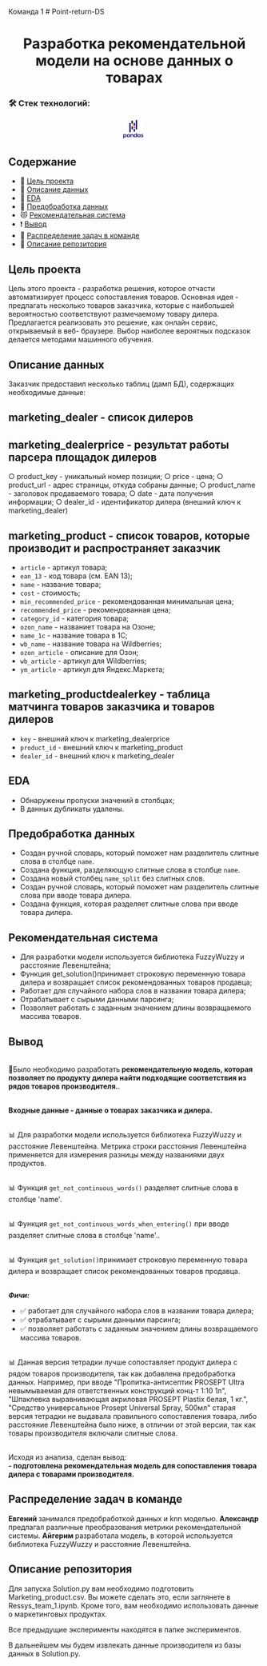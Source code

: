 Команда 1 # Point-return-DS

<h1 align="center">  
  Разработка рекомендательной модели на основе данных о товарах
</h1>  
  
 
### 🛠️ Стек технологий:
<div id="tools", align="center">
  <img src="https://github.com/devicons/devicon/blob/master/icons/pandas/pandas-original-wordmark.svg" title="Pandas" alt="Pandas" width="40" height="40"/>&nbsp;

</div>

## Содержание
- 📍 [Цель проекта](#цель-проекта)
- 🔌 [Описание данных](#описание-данных)
- 🐥 [EDA](#eda)
- 🔨 [Предобработка данных](#предобработка-данных)
- 😻 [Рекомендательная система](#рекомендательная-система)
- ❗️ [Вывод](#вывод)
- 🔑 [Распределение задач в команде](#распределение-задач-в-команде)
- 📑 [Описание репозитория](#описание-репозитория) 

## Цель проекта

Цель этого проекта - разработка решения, которое отчасти автоматизирует процесс
сопоставления товаров. Основная идея - предлагать несколько товаров заказчика,
которые с наибольшей вероятностью соответствуют размечаемому товару дилера.
Предлагается реализовать это решение, как онлайн сервис, открываемый в веб-
браузере. Выбор наиболее вероятных подсказок делается методами машинного
обучения.

## Описание данных

Заказчик предоставил несколько таблиц (дамп БД), содержащих необходимые
данные:

## marketing_dealer - список дилеров
## marketing_dealerprice - результат работы парсера площадок дилеров
○
product_key - уникальный номер позиции;
○
price - цена;
○
product_url - адрес страницы, откуда собраны данные;
○
product_name - заголовок продаваемого товара;
○
date - дата получения информации;
○
dealer_id - идентификатор дилера (внешний ключ к marketing_dealer)
## marketing_product - список товаров, которые производит и распространяет заказчик
- `article` - артикул товара;
- `ean_13` - код товара (см. EAN 13);
- `name` - название товара;
- `cost` - стоимость;
- `min_recommended_price` - рекомендованная минимальная цена;
- `recommended_price` - рекомендованная цена;
- `category_id` - категория товара;
- `ozon_name` - названиет товара на Озоне;
- `name_1c` - название товара в 1C;
- `wb_name` - название товара на Wildberries;
- `ozon_article` - описание для Озон;
- `wb_article` - артикул для Wildberries;
- `ym_article` - артикул для Яндекс.Маркета;

## marketing_productdealerkey - таблица матчинга товаров заказчика и товаров дилеров
- `key` - внешний ключ к marketing_dealerprice
- `product_id` - внешний ключ к marketing_product
- `dealer_id` - внешний ключ к marketing_dealer

## EDA

- Обнаружены пропуски значений в столбцах;
- В данных дубликаты удалены. 

## Предобработка данных

- Создан ручной словарь, который поможет нам разделитель слитные слова в столбце `name`.
- Создана функция, разделяющую слитные слова в столбце `name`.
- Создана новый столбец `name_split` без слитных слов.
- Создан ручной словарь, который поможет нам разделитель слитные слова при вводе товара дилера.
- Создана функция, которая разделяет слитные слова при вводе товара дилера.

## Рекомендательная система

- Для разработки модели используется библиотека FuzzyWuzzy и расстояние Левенштейна;
- Функция get_solution()принимает строковую переменную товара дилера и возвращает список рекомендованных товаров продавца;
- Работает для случайного набора слов в названии товара дилера;
- Отрабатывает с сырыми данными парсинга;
- Позволяет работать с заданным значением длины возвращаемого массива товаров.

## Вывод

<br>📑Было необходимо разработать<b> рекомендательную модель, которая позволяет по продукту дилера найти подходящие соответствия из рядов товаров производителя.</b>. 
        
        
<br><b> Входные данные - данные о товарах заказчика и дилера. </b>
    
<br> 📊 Для разработки модели используется библиотека FuzzyWuzzy и расстояние Левенштейна. Метрика строки расстояния Левенштейна применяется для измерения разницы между названиями двух продуктов.
        
<br> 📊 Функция `get_not_continuous_words()` разделяет слитные слова в столбце 'name'.
        
<br> 📊 Функция `get_not_continuous_words_when_entering()` при вводе разделяет слитные слова в столбце 'name'.. 
        
<br> 📊 Функция `get_solution()`принимает строковую переменную товара дилера и возвращает список рекомендованных товаров продавца.
    
<br> ***Фичи:***
    <ul>
    <li>✅ работает для случайного набора слов в названии товара дилера;</li>
    <li>✅ отрабатывает с сырыми данными парсинга;</li> 
    <li>✅ позволяет работать с заданным значением длины возвращаемого массива товаров.</li> 
    </ul>
    
<br> 📊 Данная версия тетрадки лучше сопоставляет продукт дилера с рядом товаров производителя, так как добавлена предобработка данных. Например, при вводе "Пропитка-антисептик PROSEPT Ultra невымываемая для ответственных конструкций конц-т 1:10 1л", "Шпаклевка выравнивающая акриловая PROSEPT Plastix белая, 1 кг.", "Средство универсальное Prosept Universal Spray, 500мл" старая версия тетрадки не выдавала правильного сопоставления товара, либо расстояние Левенштейна было ниже, в отличии от этой версии, так как товары производителя включали слитные слова. 

<br>Исходя из анализа, сделан вывод:
        <br>             <b>- подготовлена рекомендательная модель для сопоставления товара дилера с товарами производителя. </b>

## Распределение задач в команде
<b> Евгений </b> занимался предобработкой данных и knn моделью.
<b> Александр </b> предлагал различные преобразования метрики рекомендательной системы.
<b> Айгерим </b> разработала модель, в которой используется библиотека FuzzyWuzzy и расстояние Левенштейна.

## Описание репозитория
Для запуска Solution.py вам необходимо подготовить Marketing_product.csv. Вы можете сделать это, если заглянете в Ressys_team_1.ipynb. Кроме того, вам необходимо использовать данные о маркетинговых продуктах.

Все предыдущие эксперименты находятся в папке экспериментов.

В дальнейшем мы будем извлекать данные производителя из базы данных в Solution.py.